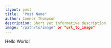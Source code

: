```yaml
---
layout: post
title:  "Post Name"
author: Connor Thompson
description: Short yet informative description
image: "/path/to/image" or "url_to_image"
---
```


Hello World!
